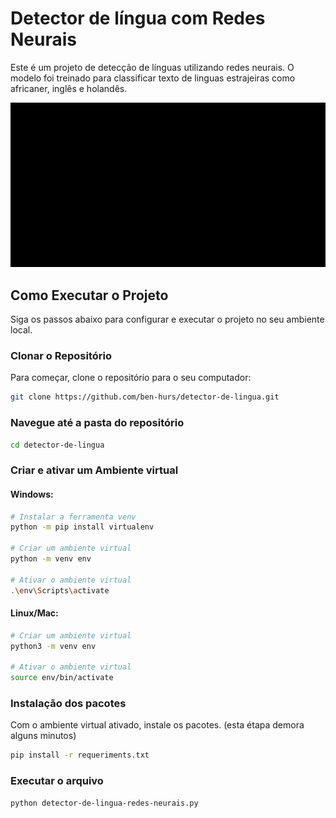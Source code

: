 # Detector de língua com Redes Neurais

Este é um projeto de detecção de línguas utilizando redes neurais. O modelo foi treinado para classificar texto de linguas estrajeiras como africaner, inglês e holandês.

![Animation](gifteste.gif)

## Como Executar o Projeto

Siga os passos abaixo para configurar e executar o projeto no seu ambiente local.

### Clonar o Repositório

Para começar, clone o repositório para o seu computador:

```bash
git clone https://github.com/ben-hurs/detector-de-lingua.git
```

### Navegue até a pasta do repositório
```bash
cd detector-de-lingua
```

### Criar e ativar um Ambiente virtual
#### Windows:
```bash
# Instalar a ferramenta venv
python -m pip install virtualenv

# Criar um ambiente virtual
python -m venv env

# Ativar o ambiente virtual
.\env\Scripts\activate
```

#### Linux/Mac:
```bash
# Criar um ambiente virtual
python3 -m venv env

# Ativar o ambiente virtual
source env/bin/activate

```

### Instalação dos pacotes
Com o ambiente virtual ativado, instale os pacotes. (esta étapa demora alguns minutos)
```bash
pip install -r requeriments.txt
```

### Executar o arquivo
```bash
python detector-de-lingua-redes-neurais.py
```




